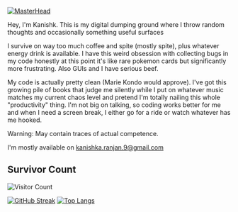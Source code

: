 [![MasterHead](https://i.imgur.com/1ZvVkDc.gif)]()

Hey, I'm Kanishk. This is my digital dumping ground where I throw random thoughts and occasionally something useful surfaces

I survive on way too much coffee and spite (mostly spite), plus whatever energy drink is available. I have this weird obsession with collecting bugs in my code honestly at this point it's like rare pokemon cards but significantly more frustrating. Also GUIs and I have serious beef.

My code is actually pretty clean (Marie Kondo would approve). I've got this growing pile of books that judge me silently while I put on whatever music matches my current chaos level and pretend I'm totally nailing this whole "productivity" thing. I'm not big on talking, so coding works better for me and when I need a screen break, I either go for a ride or watch whatever has me hooked.

Warning: May contain traces of actual competence.

I'm mostly available on kanishka.ranjan.9@gmail.com

<div align="center">
<!-- <img align="center" width="400" src="https://upload.wikimedia.org/wikipedia/commons/6/6f/Programming123najra.gif" alt="coding"> -->
</div>

<!-- <p align="left"> <img src="https://komarev.com/ghpvc/?username=kanishkk-1&label=Profile%20views&color=0e75b6&style=flat" alt="kanishkk-1" /> </p> -->

<!-- <p align="left"> <a href="https://github.com/ryo-ma/github-profile-trophy"><img src="https://github-profile-trophy.vercel.app/?username=kanishkk-1" alt="kanishkk-1" /></a> </p> -->

<h2>Survivor Count</h2>

![Visitor Count](https://count.getloli.com/get/@Kanishkk-1?theme=booru-lewd)

<div display = "flex">
  
[![GitHub Streak](https://streak-stats.demolab.com?user=Kanishkk-1&theme=transparent&hide_border=true)](https://git.io/streak-stats)
[![Top Langs](https://github-readme-stats.vercel.app/api/top-langs/?username=Kanishkk-1&layout=compact&theme=transparent&hide_border=true)](https://github.com/anuraghazra/github-readme-stats)
</div>

 <!-- ![a](https://spotify-recently-played-readme.vercel.app/api?user=phgozba4jodlx0mkwrhk8x73k&count=4) 
